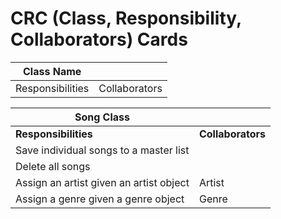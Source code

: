 # CRC (Class, Responsibility, Collaborators) Cards

|   Class Name   |             |
|----------------|-------------|
|Responsibilities|Collaborators|


|   Song Class   |             |
|----------------|-------------|
|**Responsibilities**|**Collaborators**|
|Save individual songs to a master list||
|Delete all songs||
|Assign an artist given an artist object|Artist|
|Assign a genre given a genre object|Genre|